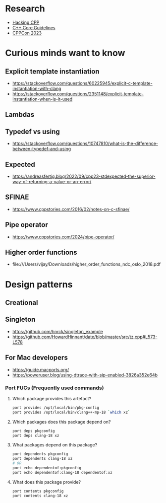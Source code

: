# Research
- [Hacking CPP]((https://hackingcpp.com/cpp/educational_videos.html#cpp23))
- [C++ Core Guidelines](https://isocpp.github.io/CppCoreGuidelines/CppCoreGuidelines)
- [CPPCon 2023](https://github.com/CppCon/CppCon2023)

# Curious minds want to know
## Explicit template instantiation
- https://stackoverflow.com/questions/60225945/explicit-c-template-instantiation-with-clang
- https://stackoverflow.com/questions/2351148/explicit-template-instantiation-when-is-it-used

## Lambdas

## Typedef vs using 
- https://stackoverflow.com/questions/10747810/what-is-the-difference-between-typedef-and-using

## Expected
- https://andreasfertig.blog/2022/09/cpp23-stdexpected-the-superior-way-of-returning-a-value-or-an-error/

## SFINAE
- https://www.cppstories.com/2016/02/notes-on-c-sfinae/

## Pipe operator
- https://www.cppstories.com/2024/pipe-operator/

## Higher order functions
- file:///Users/vijay/Downloads/higher_order_functions_ndc_oslo_2018.pdf

# Design patterns
## Creational
## Singleton
- https://github.com/hnrck/singleton_example
- https://github.com/HowardHinnant/date/blob/master/src/tz.cpp#L573-L578

## For Mac developers
- https://guide.macports.org/
- https://poweruser.blog/using-dtrace-with-sip-enabled-3826a352e64b

### Port FUCs (Frequently used commands)
1. Which package provides this artefact?
    ```bash
    port provides /opt/local/bin/pkg-config
    port provides /opt/local/bin/clang++-mp-18 `which xz`
    
    ```
2. Which packages does this package depend on?
    ```bash
    port deps pkgconfig
    port deps clang-18 xz
    ```
3. What packages depend on this package?
    ```bash
    port dependents pkgconfig
    port dependents clang-18 xz
    # OR
    port echo dependentof:pkgconfig
    port echo dependentof:clang-18 dependentof:xz
    ```
4. What does this package provide?
    ```bash
    port contents pkgconfig
    port contents clang-18 xz
    ```
